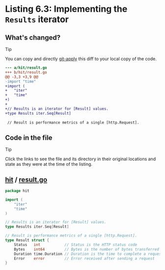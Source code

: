 # Listing 6.3: Implementing the `Results` iterator

## What's changed?

> [!TIP]
> You can copy and directly [git-apply](https://tldr.inbrowser.app/pages/common/git-apply) this diff to your local copy of the code.

```diff
--- a/hit/result.go
+++ b/hit/result.go
@@ -3,3 +3,9 @@
-import "time"
+import (
+	"iter"
+	"time"
+)
+
+// Results is an iterator for [Result] values.
+type Results iter.Seq[Result]
 
 // Result is performance metrics of a single [http.Request].

```
## Code in the file

> [!TIP]
> Click the links to see the file and its directory in their original locations and state as they were at the time of the listing.

## [hit](https://github.com/inancgumus/gobyexample/blob/4f45486660eeaa22a21cd4c8e72348c3b6d4d9c2/hit) / [result.go](https://github.com/inancgumus/gobyexample/blob/4f45486660eeaa22a21cd4c8e72348c3b6d4d9c2/hit/result.go)

```go
package hit

import (
	"iter"
	"time"
)

// Results is an iterator for [Result] values.
type Results iter.Seq[Result]

// Result is performance metrics of a single [http.Request].
type Result struct {
	Status   int           // Status is the HTTP status code
	Bytes    int64         // Bytes is the number of bytes transferred
	Duration time.Duration // Duration is the time to complete a request
	Error    error         // Error received after sending a request
}
```

